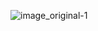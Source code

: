 ![image_original-1](https://github.com/user-attachments/assets/8c1f149b-3e75-44ab-a00b-e57d81ef0e26)

